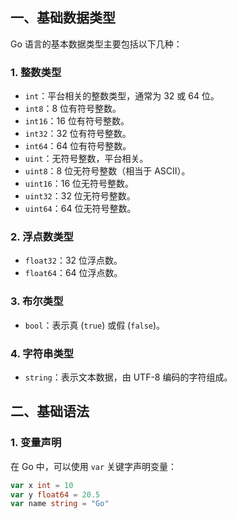 
## 一、基础数据类型

Go 语言的基本数据类型主要包括以下几种：

### 1. 整数类型

- `int`：平台相关的整数类型，通常为 32 或 64 位。
- `int8`：8 位有符号整数。
- `int16`：16 位有符号整数。
- `int32`：32 位有符号整数。
- `int64`：64 位有符号整数。
- `uint`：无符号整数，平台相关。
- `uint8`：8 位无符号整数（相当于 ASCII）。
- `uint16`：16 位无符号整数。
- `uint32`：32 位无符号整数。
- `uint64`：64 位无符号整数。

### 2. 浮点数类型

- `float32`：32 位浮点数。
- `float64`：64 位浮点数。

### 3. 布尔类型

- `bool`：表示真 (`true`) 或假 (`false`)。

### 4. 字符串类型

- `string`：表示文本数据，由 UTF-8 编码的字符组成。

## 二、基础语法

### 1. 变量声明

在 Go 中，可以使用 `var` 关键字声明变量：

```go
var x int = 10
var y float64 = 20.5
var name string = "Go"
